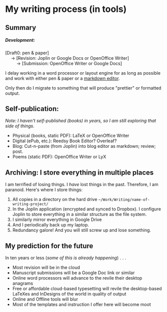 # My writing process (in tools)

## Summary
##### Development:  
[Draft0: pen &amp; paper]  
&#8199;&#8199;-> [Revision: Joplin or Google Docs or OpenOffice Writer]  
&#8199;&#8199;&#8199;&#8199;-> [Submission: OpenOffice Writer or Google Docs]

I delay working in a word processor or layout engine for as long as possible and work with either pen &amp; paper or a [markdown editor](https://en.wikipedia.org/wiki/Markdown).

Only then do I migrate to something that will produce "prettier" or formatted output.

## Self-publication:  
_Note: I haven't self-published (books) in years, so I am still exploring that side of things._
- Physical (books, static PDF): LaTeX or OpenOffice Writer
- Digital (ePub, etc.): Reedsy Book Editor? Overleaf?
- Blog: Cut-n-paste (from Joplin) into blog editor as markdown; review; post.
- Poems (static PDF): OpenOffice Writer or LyX

## Archiving: I store everything in multiple places
I am terrified of losing things. I _have_ lost things in the past. Therefore, I am paranoid. Here's where I store things:
1. All copies in a directory on the hard drive `~/Work/Writing/name-of-writing-project/`
2. In the Joplin application (encrypted and synced to Dropbox). I configure Joplin to store everything in a similar structure as the file system.
3. I similarly mirror everything in Google Drive
4. And I periodically back up my laptop.
5. Redundancy galore! And you will still screw up and lose something.

## My prediction for the future
In ten years or less (_some of this is already happening_)&nbsp;.&nbsp;.&nbsp;.
* Most revision will be in the cloud
* Manuscript submissions will be a Google Doc link or similar
* Online word processors will advance to the revile their desktop anagrams
* Free or affordable cloud-based typesetting will revile the desktop-based LaTeXes and InDesigns of the world in quality of output
* Online and Offline tools will blur
* Most of the templates and instruction I offer here will become moot
